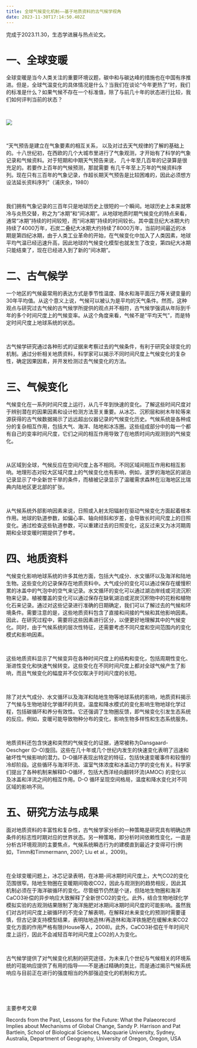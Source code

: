 ```yaml
---
title: 全球气候变化机制——基于地质资料的古气候学视角
date: 2023-11-30T17:14:50.402Z
---
```



完成于2023.11.30，生态学进展与热点论文。

# 一、全球变暖

全球变暖是当今人类关注的重要环境议题，碳中和与碳达峰的措施也在中国有序推进。但是，全球气温变化的具体情况是什么？当我们在谈论“今年更热了”时，我们的标准是什么？如果气候不存在一个标准值，除了与前几十年的状态进行比较，我们如何评判当前的状态？

 

![](images/4.png)

 

“天气预告是建立在气象要素的相互关系， 以及对过去天气规律的了解的基础上的。十八世纪初，在西欧的几个大城市里进行了气象观测，才开始有了科学的气象记录和气候资料。对于短期和中期天气预告来说， 几十年至几百年的记录算是很充足的。若要作上百年的气候预测，那就需要 有几千年至上万年的气候资料序列。现在只有三百年的气象记录，作超长期天气预告是比较困难的，因此必须想方设法延长资料序列”（浦庆余，1980）

 

我们拥有气象记录的三百年只是地球历史上很短的一个瞬间。地球历史上本来就寒冷与炎热交替，称之为“冰期”和“间冰期”。从地球地质时期气候变化的特点来看，通常“冰期”持续的时间较短，而“间冰期”持续的时间较长。其中震旦纪大冰期大约持续了4000万年，石炭二叠纪大冰期大约持续了8000万年，当前时间最近的冰期是第四纪冰期，由于人类工业革命的开始，在气候变化中加入了人类因素，地球平均气温已经迅速升高，因此地球的气候变化模型也就发生了改变，第四纪大冰期只能结束了，现在已经进入到了新的“间冰期”。

# 二、古气候学

一个地区的气候最常用的表达方式是季节性温度、降水和海平面压力等关键变量的30年平均值。从这个意义上说，气候可以被认为是平均的天气条件。然而，这种观点与研究过去气候的古气候学所提供的观点并不相符，古气候学强调从年际到千年的多个时间尺度上的气候变率。从这个角度来看，气候不是“平均天气”，而是特定时间尺度上地球系统的状态。

 

古气候学研究通过各种形式的证据来考察过去的气候条件，有利于研究全球变化的机制。通过分析相关地质资料，科学家可以揭示不同时间尺度上气候变化的复杂性，确定因果因素，并开发检测过去气候变化的方法。

# 三、气候变化

气候变化在一系列时间尺度上运行，从几千年到快速的变化。了解这些时间尺度对于辨别潜在的因果因素和设计检测方法至关重要。从冰芯、沉积层和树木年轮等来源获得的古气候数据揭示了远远超出仪器记录的气候变化历史。气候系统是各种成分的复杂相互作用，包括大气、海洋、陆地和冰冻圈。这些组成部分中的每一个都有自己的变率时间尺度，它们之间的相互作用导致了在地质时间内观测到的气候变化。

 

从区域到全球，气候反应在空间尺度上各不相同。不同区域间相互作用和相互影响。地理形态对较大区域尺度上的气候变化也有影响，例如，波罗的海地区的湖泊记录显示了中全新世干旱的条件，而植被记录显示了温暖需求森林在沿海地区比瑞典内陆地区更北部的扩张。

 

从气候系统外部影响因素来说，日照或入射太阳辐射在驱动气候变化方面起着根本作用。地球的轨道参数，如偏心率、轴向倾斜和岁差，会导致长时间尺度上的日照变化。通过检查这些轨道参数，可以重建过去的日照变化，这反过来又为冰河期周期和全球变暖时期提供了参考。

# 四、地质资料

气候变化影响地球系统的许多其他方面，包括大气成分、水文循环以及海洋和陆地生物。这些变化的记录保存在地质资料中。大气成分的变化可以通过保存在缓慢积累的冰盖中的气泡中的空气来记录。水文循环的变化可以通过湖泊岸线或河流沉积物来记录。植被覆盖的变化可以通过保存在缺氧湖泊或泥炭沉积物中的花粉和植物化石来记录。通过对这些记录进行准确的日期确定，我们可以了解过去的气候和环境条件。需要注意的是，这些地质资料包含了直接和间接的气候和其他影响因素。因此，在研究过程中，需要将这些因素进行区分，以便更好地理解其中的气候变化。同时，由于气候系统的层次性特征，还需要考虑不同尺度和空间范围内的变化模式和影响因素。

 

这些地质资料显示了气候变异在各种时间尺度上的结构和变化，包括周期性变化、渐进性变化和快速气候转变。这些变化在不同时间尺度上都对全球气候产生了影响，而且气候变化的幅度并不仅仅取决于时间尺度的长短。

 

除了对大气成分、水文循环以及海洋和陆地生物等地球系统的影响，地质资料揭示了气候与生物地球化学循环的共变。温度和降水模式的变化影响生物地球化学过程，包括碳循环和养分有效性。它还强调了生物圈反馈，即气候变化引发生态系统的反应。例如，变暖可能导致物种分布的变化，影响生物多样性和生态系统服务。

 

地质资料还包含快速和突然的气候变化的证据，通常被称为Dansgaard-Oeschger (D-O)旋回。这些在几十年或几个世纪内发生的快速变化表明了迅速和破坏性气候影响的潜力。D-O循环表现出特定的特征，包括快速变暖事件和较慢的冷却阶段。这些循环与海洋环流、温室气体浓度和冰盖动力学的变化有关。科学家们提出了各种机制来解释D-O循环，包括大西洋经向翻转环流(AMOC) 的变化以及冰盖和洋流之间的相互作用。D-O 循环呈现空间格局，温度和降水变化对不同区域的影响不同。

# 五、研究方法与成果

面对地质资料的丰富性和复杂性，古气候学家分析的一种策略是研究具有明确边界条件的标志性时期对应的世界状态。另一种策略，即分析时间依赖性变化，一直是分析古环境观测的主要焦点，气候系统瞬态行为的建模直到最近才变得可行(例如，Timm和Timmermann, 2007; Liu et al.，2009)。

 

在全球变暖问题上，冰芯记录表明，在冰期-间冰期时间尺度上，大气CO2的变化范围很窄。陆地生物圈在变暖期间吸收CO2，因此与观测到的趋势相反，因此其机制必须在于海洋碳循环的变化。尽管细节仍然是个谜，但陆地生物圈和海洋CaCO3补偿的异步响应大致解释了全新世CO2的变化。此外，结合生物地球化学模拟实验的古观测结果限制了海洋施肥对冰期间冰期时间尺度的可能影响。虽然我们对古时间尺度上碳循环的不完全了解表明，在解释对未来变化的预测时需要谨慎，但古记录支持模型结果，表明陆地造林/再造林和海洋铁施肥在缓解未来CO2变化方面的作用严格有限(House等人，2008)。此外，CaCO3补偿在千年时间尺度上运行，因此不会减轻百年时间尺度上CO2的人为变化。

 

古气候学提供了对气候变化机制的研究途径，为未来几个世纪与气候相关的环境系统的可能响应提供了有用的指导——不是通过精确的类比，而是通过揭示气候系统响应与目前正在进行的强度相当的外部强迫变化的机制和方式。

 

 

主要参考文章

Records from the Past, Lessons for the Future: What the Palaeorecord Implies about Mechanisms of Global Change, Sandy P. Harrison and Pat Bartlein, School of Biological Sciences, Macquarie University, Sydney, Australia, Department of Geography, University of Oregon, Oregon, USA
